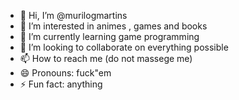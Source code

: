 - 👋 Hi, I’m @murilogmartins
- 👀 I’m interested in animes , games and books
- 🌱 I’m currently learning game programming
- 💞️ I’m looking to collaborate on everything possible
- 📫 How to reach me (do not massege me)
- 😄 Pronouns: fuck"em
- ⚡ Fun fact: anything

<!---
murilogmartins/murilogmartins is a ✨ special ✨ repository because its `README.md` (this file) appears on your GitHub profile.
You can click the Preview link to take a look at your changes.
--->
